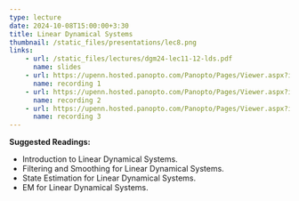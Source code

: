 ```yaml
---
type: lecture
date: 2024-10-08T15:00:00+3:30
title: Linear Dynamical Systems 
thumbnail: /static_files/presentations/lec8.png
links: 
    - url: /static_files/lectures/dgm24-lec11-12-lds.pdf
      name: slides
    - url: https://upenn.hosted.panopto.com/Panopto/Pages/Viewer.aspx?id=1b6a1588-b828-4ce8-97c9-b2030141d632
      name: recording 1
    - url: https://upenn.hosted.panopto.com/Panopto/Pages/Viewer.aspx?id=86100c52-5a0f-4a08-9f9a-b2050141ab8e
      name: recording 2
    - url: https://upenn.hosted.panopto.com/Panopto/Pages/Viewer.aspx?id=7559915b-8a3b-4028-bb41-b20a0142ff22
      name: recording 3
---
```

**Suggested Readings:**
- Introduction to Linear Dynamical Systems.
- Filtering and Smoothing for Linear Dynamical Systems.
- State Estimation for Linear Dynamical Systems.
- EM for Linear Dynamical Systems.